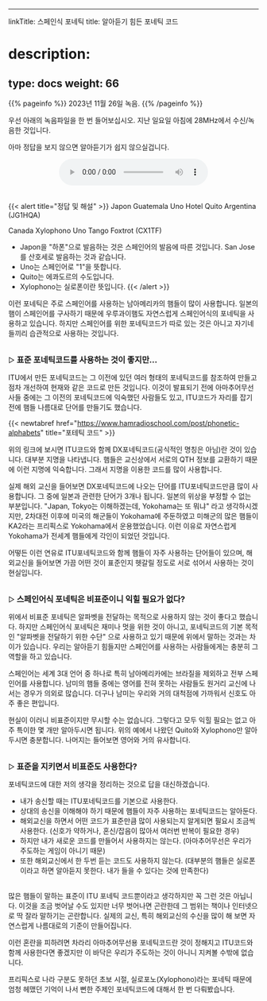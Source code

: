 
---
linkTitle: 스페인식 포네틱
title: 알아듣기 힘든 포네틱 코드
# description:
type: docs
weight: 66
---

{{% pageinfo %}}
2023년 11월 26일 녹음.
{{% /pageinfo %}}


우선 아래의 녹음파일을 한 번 들어보십시오. 지난 일요일 아침에 28MHz에서 수신/녹음한 것입니다.

아마 정답을 보지 않으면 알아듣기가 쉽지 않으실겁니다.


<center><audio src="https://blog.kakaocdn.net/dn/ci4wcq/btsAXg7WVrw/zK1va2o9fFOMifadT2HE21/tfile.mp3" controls="controls"></audio></center><br>

{{< alert title="정답 및 해설" >}}
Japon Guatemala Uno Hotel Quito Argentina (JG1HQA)

Canada Xylophono Uno Tango Foxtrot (CX1TF)

- Japon을 "하폰"으로 발음하는 것은 스페인어의 발음에 따른 것입니다.
  San Jose를 산호세로 발음하는 것과 같습니다.
- Uno는 스페인어로 "1"을 뜻합니다.
- Quito는 에콰도르의 수도입니다.
- Xylophono는 실로폰이란 뜻입니다.
{{< /alert >}}

이런 포네틱은 주로 스페인어를 사용하는 남아메리카의 햄들이 많이 사용합니다. 일본의 햄이 스페인어를 구사하기 때문에 우루과이햄도 자연스럽게 스페인어식의 포네틱을 사용하고 있습니다. 하지만 스페인어를 위한 포네틱코드가 따로 있는 것은 아니고 자기네들끼리 습관적으로 사용하는 것입니다.<br><br>


▷ <b><span style="font-size:115%">표준 포네틱코드를 사용하는 것이 좋지만...</span></b>

ITU에서 만든 포네틱코드는 그 이전에 있던 여러 형태의 포네틱코드를 참조하여 만들고 점차 개선하여 현재와 같은 코드로 만든 것입니다. 이것이 발표되기 전에 아마추어무선사들 중에는 그 이전의 포네틱코드에 익숙했던 사람들도 있고, ITU코드가 자리를 잡기 전에 햄들 나름대로 단어를 만들기도 했습니다.

{{< newtabref href="https://www.hamradioschool.com/post/phonetic-alphabets" title="포테틱 코드" >}}<br>

위의 링크에 보시면 ITU코드와 함께 DX포네틱코드(공식적인 명칭은 아님)란 것이 있습니다. 대부분 지명을 나타냅니다. 햄들은 교신상에서 서로의 QTH 정보를 교환하기 때문에 이런 지명에 익숙합니다. 그래서 지명을 이용한 코드를 많이 사용합니다.

실제 해외 교신을 들어보면 DX포네틱코드에 나오는 단어를 ITU포네틱코드만큼 많이 사용합니다. 그 중에 일본과 관련한 단어가 3개나 됩니다. 일본의 위상을 부정할 수 없는 부분입니다. "Japan, Tokyo는 이해하겠는데, Yokohama는 또 뭐냐" 라고 생각하시겠지만, 2차대전 이후에 미국의 해군들이 Yokohama에 주둔하였고 미해군의 많은 햄들이 KA2라는 프리픽스로 Yokohama에서 운용했었습니다. 이런 이유로 자연스럽게 Yokohama가 전세계 햄들에게 각인이 되었던 것입니다.

어떻든 이런 연유로 ITU포네틱코드와 함께 햄들이 자주 사용하는 단어들이 있으며, 해외교신을 들어보면 가끔 어떤 것이 표준인지 헷갈릴 정도로 서로 섞어서 사용하는 것이 현실입니다.<br><br>


▷ <b><span style="font-size:115%">스페인어식 포네틱은 비표준이니 익힐 필요가 없다?</span></b>

위에서 비표준 포네틱은 알파벳을 전달하는 목적으로 사용하지 않는 것이 좋다고 했습니다. 하지만 스페인어식 포네틱은 재미나 멋을 위한 것이 아니고, 포네틱코드의 기본 목적인 "알파벳을 전달하기 위한 수단" 으로 사용하고 있기 때문에 위에서 말하는 것과는 차이가 있습니다. 우리는 알아듣기 힘들지만 스페인어를 사용하는 사람들에게는 충분히 그 역할을 하고 있습니다.

스페인어는 세계 3대 언어 중 하나로 특히 남아메리카에는 브라질을 제외하고 전부 스페인어를 사용합니다. 남미의 햄들 중에는 영어를 전혀 못하는 사람들도 원거리 교신에 나서는 경우가 의외로 많습니다. 더구나 남미는 우리와 거의 대척점에 가까워서 신호도 아주 좋은 편입니다.

현실이 이러니 비표준이지만 무시할 수는 없습니다. 그렇다고 모두 익힐 필요는 없고 아주 특이한 몇 개만 알아두시면 됩니다. 위의 예에서 나왔던 Quito와 Xylophono만 알아두시면 충분합니다. 나머지는 들어보면 영어와 거의 유사합니다.<br><br>


▷ <b><span style="font-size:115%">표준을 지키면서 비표준도 사용한다?</span></b>

포네틱코드에 대한 저의 생각을 정리하는 것으로 답을 대신하겠습니다.

- 내가 송신할 때는 ITU포네틱코드를 기본으로 사용한다.
- 상대의 송신을 이해해야 하기 때문에 햄들이 자주 사용하는 포네틱코드는 알아둔다.
- 해외교신을 하면서 어떤 코드가 표준만큼 많이 사용되는지 알게되면 필요시 조금씩 사용한다.
  (신호가 약하거나, 혼신/잡음이 많아서 여러번 반복이 필요한 경우)
- 하지만 내가 새로운 코드를 만들어서 사용하지는 않는다.
  (아마추어무선은 우리가 주도하는 게임이 아니기 때문)
- 또한 해외교신에서 한 두번 듣는 코드도 사용하지 않는다.
  (대부분의 햄들은 실로폰이라고 하면 알아듣지 못한다. 내가 들을 수 있다는 것에 만족한다)<br><br>

많은 햄들이 말하는 표준이 ITU 포네틱 코드뿐이라고 생각하지만 꼭 그런 것은 아닙니다. 이것을 조금 벗어날 수도 있지만 너무 벗어나면 곤란한데 그 범위는 책이나 인터넷으로 딱 잘라 말하기는 곤란합니다. 실제의 교신, 특히 해외교신의 수신을 많이 해 보면 자연스럽게 나름대로의 기준이 만들어집니다.

이런 혼란을 피하려면 차라리 아마추어무선용 포네틱코드란 것이 정해지고 ITU코드와 함께 사용한다면 좋겠지만 이 바닥은 우리가 주도하는 것이 아니니 지켜볼 수밖에 없습니다.

프리픽스로 나라 구분도 못하던 초보 시절, 실로포노(Xylophono)라는 포네틱 때문에 엄청 헤맸던 기억이 나서 뻔한 주제인 포네틱코드에 대해서 한 번 다뤄봤습니다.